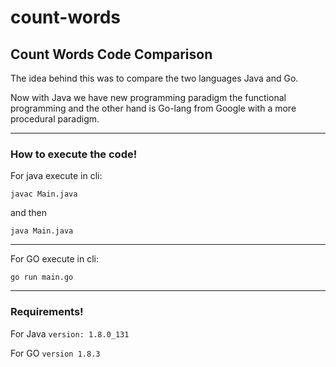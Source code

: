 # count-words
## Count Words Code Comparison

The idea behind this was to compare the two languages Java and Go.

Now with Java we have new programming paradigm the functional programming and the other hand is Go-lang from Google with a more procedural paradigm.

___

### How to execute the code!

For java execute in cli:

`javac Main.java`

and then

`java Main.java`

---

For GO execute in cli:

`go run main.go`

___

### Requirements!

For Java `version: 1.8.0_131`

For GO `version 1.8.3`
